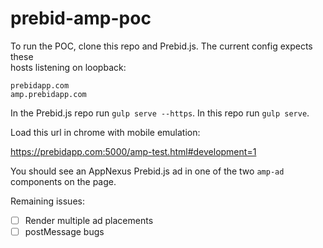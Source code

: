 # prebid-amp-poc

To run the POC, clone this repo and Prebid.js. The current config expects these  
hosts listening on loopback:  
```
prebidapp.com  
amp.prebidapp.com
```
In the Prebid.js repo run `gulp serve --https`.  In this repo run `gulp serve`.  

Load this url in chrome with mobile emulation:  

https://prebidapp.com:5000/amp-test.html#development=1  

You should see an AppNexus Prebid.js ad in one of the two `amp-ad` components on the page.  

Remaining issues:  
-[ ] Render multiple ad placements  
-[ ] postMessage bugs 
